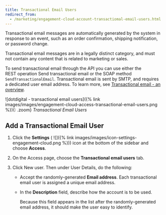 ```yaml
---
title: Transactional Email Users
redirect_from:
  - /marketing/engagement-cloud-account-transactiomal-email-users.html
---
```


Transactional email messages are automatically generated by the system in response to an event, such as an order confirmation, shipping notification, or password change.

Transactional email messages are in a legally distinct category, and must not contain any content that is related to marketing or sales.

To send transactional email through the API you can use either the REST operation Send transactional email or the SOAP method `SendTransactionalEmail`. Transactional email is sent by SMTP, and requires a dedicated user email address. To learn more, see [Transactional email - an overview][1].

![dotdigital - transactional email users]({% link images/images/engagement-cloud-access-transactional-email-users.png %}){: .zoom}
_Transactional Email Users_

## Add a Transactional Email User

1. Click the **Settings** ( ![]({% link images/images/icon-settings-engagement-cloud.png %})) icon at the bottom of the sidebar and choose **Access**.

1. On the Access page, choose the **Transactional email users** tab.

1. Click <span class="btn">New user</span>. Then under User Details, do the following:

    - Accept the randomly-generated **Email address**. Each transactional email user is assigned a unique email address.

    - In the **Description** field, describe how the account is to be used.

      Because this field appears in the list after the randomly-generated email address, it should make the user easy to identify.

[1]: https://support.dotdigital.com/hc/en-gb/articles/360000044584-Transactional-email-an-overview
